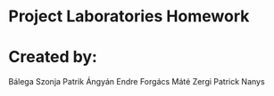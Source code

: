 # Project Laboratories Homework

# Created by:
Bálega Szonja
Patrik Ángyán
Endre Forgács
Máté Zergi
Patrick Nanys
